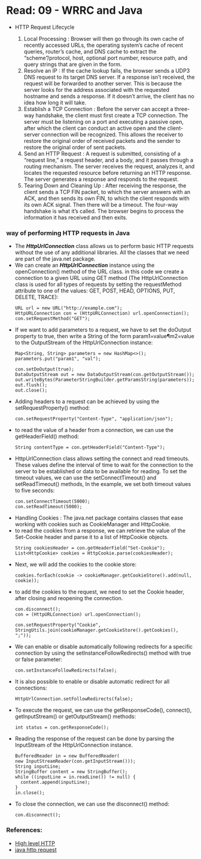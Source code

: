 # Read: 09 - WRRC and Java  

- HTTP Request Lifecycle

   1. Local Processing : Browser will then go through its own cache of recently accessed URLs, the operating system’s cache of recent queries, router’s cache, and DNS cache to extract the “scheme”/protocol, host, optional port number, resource path, and query strings that are given in the form.  
   2. Resolve an IP : If the cache lookup fails, the browser sends a UDP3 DNS request to its target DNS server. If a response isn’t received, the request will be forwarded to another server. This is because the server looks for the address associated with the requested hostname and sends a response. If it doesn’t arrive, the client has no idea how long it will take.  
   4. Establish a TCP Connection : Before the server can accept a three-way handshake, the client must first create a TCP connection. The server must be listening on a port and executing a passive open, after which the client can conduct an active open and the client-server connection will be recognized. This allows the receiver to restore the original order of received packets and the sender to restore the original order of sent packets.  
   5. Send an HTTP Request : A request is submitted, consisting of a “request line,” a request header, and a body, and it passes through a routing mechanism. The server receives the request, analyzes it, and locates the requested resource before returning an HTTP response. The server generates a response and responds to the request.  
   6. Tearing Down and Cleaning Up : After receiving the response, the client sends a TCP FIN packet, to which the server answers with an ACK, and then sends its own FIN, to which the client responds with its own ACK signal. Then there will be a timeout. The four-way handshake is what it’s called. The browser begins to process the information it has received and then exits.  

### way of performing HTTP requests in Java  

- The ***HttpUrlConnection*** class allows us to perform basic HTTP requests without the use of any additional libraries. All the classes that we need are part of the java.net package.  
- We can create an ***HttpUrlConnection*** instance using the openConnection() method of the URL class. in this code we create a connection to a given URL using GET method (The HttpUrlConnection class is used for all types of requests by setting the requestMethod attribute to one of the values: GET, POST, HEAD, OPTIONS, PUT, DELETE, TRACE):
   ```
   URL url = new URL("http://example.com");
   HttpURLConnection con = (HttpURLConnection) url.openConnection();
   con.setRequestMethod("GET");
   ```
- If we want to add parameters to a request, we have to set the doOutput property to true, then write a String of the form param1=value¶m2=value to the OutputStream of the HttpUrlConnection instance:  
   ```
   Map<String, String> parameters = new HashMap<>();
   parameters.put("param1", "val");

   con.setDoOutput(true);
   DataOutputStream out = new DataOutputStream(con.getOutputStream());
   out.writeBytes(ParameterStringBuilder.getParamsString(parameters));
   out.flush();
   out.close();
   ```
- Adding headers to a request can be achieved by using the setRequestProperty() method:  
   ```
   con.setRequestProperty("Content-Type", "application/json");
   ```
- to read the value of a header from a connection, we can use the getHeaderField() method:  
   ```
   String contentType = con.getHeaderField("Content-Type");
   ```
- HttpUrlConnection class allows setting the connect and read timeouts. These values define the interval of time to wait for the connection to the server to be established or data to be available for reading.
   To set the timeout values, we can use the setConnectTimeout() and setReadTimeout() methods, In the example, we set both timeout values to five seconds:    
   ```
   con.setConnectTimeout(5000);
   con.setReadTimeout(5000);
   ```
- Handling Cookies : The java.net package contains classes that ease working with cookies such as CookieManager and HttpCookie.  
- to read the cookies from a response, we can retrieve the value of the Set-Cookie header and parse it to a list of HttpCookie objects.
  ```
  String cookiesHeader = con.getHeaderField("Set-Cookie");
  List<HttpCookie> cookies = HttpCookie.parse(cookiesHeader);
  ```
- Next, we will add the cookies to the cookie store:  
  ```
  cookies.forEach(cookie -> cookieManager.getCookieStore().add(null, cookie));
  ```
- to add the cookies to the request, we need to set the Cookie header, after closing and reopening the connection.  
  ```
  con.disconnect();
  con = (HttpURLConnection) url.openConnection();

  con.setRequestProperty("Cookie", 
  StringUtils.join(cookieManager.getCookieStore().getCookies(), ";"));
  ```
- We can enable or disable automatically following redirects for a specific connection by using the setInstanceFollowRedirects() method with true or false parameter:  
  ```
  con.setInstanceFollowRedirects(false);
  ```
- It is also possible to enable or disable automatic redirect for all connections:  
  ```
  HttpUrlConnection.setFollowRedirects(false);
  ```  
- To execute the request, we can use the getResponseCode(), connect(), getInputStream() or getOutputStream() methods:
  ```
  int status = con.getResponseCode();
  ```
- Reading the response of the request can be done by parsing the InputStream of the HttpUrlConnection instance.
  ```
  BufferedReader in = new BufferedReader(
  new InputStreamReader(con.getInputStream()));
  String inputLine;
  StringBuffer content = new StringBuffer();
  while ((inputLine = in.readLine()) != null) {
    content.append(inputLine);
  }
  in.close();
  ```
- To close the connection, we can use the disconnect() method:  
    ```
    con.disconnect();
    ```
### References:

- [High level HTTP](https://dev.to/dangolant/things-i-brushed-up-on-this-week-the-http-request-lifecycle-)
- [java http request](https://www.baeldung.com/java-http-request)

